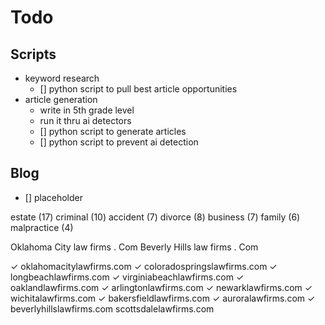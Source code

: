 # Todo

## Scripts
- keyword research
    - [] python script to pull best article opportunities
- article generation
    - write in 5th grade level
    - run it thru ai detectors
    - [] python script to generate articles
    - [] python script to prevent ai detection


## Blog
- [] placeholder

estate (17)
criminal (10)
accident (7)
divorce (8)
business (7)
family (6)
malpractice (4)



Oklahoma City law firms . Com
Beverly Hills law firms . Com 


✓ oklahomacitylawfirms.com
✓ coloradospringslawfirms.com
✓ longbeachlawfirms.com
✓ virginiabeachlawfirms.com
✓ oaklandlawfirms.com
✓ arlingtonlawfirms.com
✓ newarklawfirms.com
✓ wichitalawfirms.com
✓ bakersfieldlawfirms.com
✓ auroralawfirms.com
✓ beverlyhillslawfirms.com
scottsdalelawfirms.com